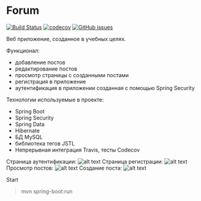 # Forum
[![Build Status](https://travis-ci.com/gg731/forum.svg?branch=master)](https://travis-ci.com/gg731/forum)
[![codecov](https://codecov.io/gh/gg731/forum/branch/master/graph/badge.svg)](https://codecov.io/gh/gg731/forum)
[![GitHub issues](https://img.shields.io/github/issues/gg731/forum)](https://github.com/gg731/forum/issues)


Веб приложение, созданное в учебных целях.

Функционал:
- добавление постов
- редактирование постов
- просмотр страницы с созданными постами
- регистрация в приложение
- аутентификация в приложении созданная с помощью Spring Security

Технологии используемые в проекте:
- Spring Boot
- Spring Security
- Spring Data
- Hibernate 
- БД MySQL
- библиотека тегов JSTL
- Непрерывная интеграция Travis, тесты Codecov

Страница аутентификации:
![alt text](screenshot/login.png)
Страница регистрации:
![alt text](screenshot/reg.png)
Просмотр постов:
![alt text](screenshot/posts.png)
Создание поста:
![alt text](screenshot/new_post.png)



Start
 > mvn spring-boot:run
